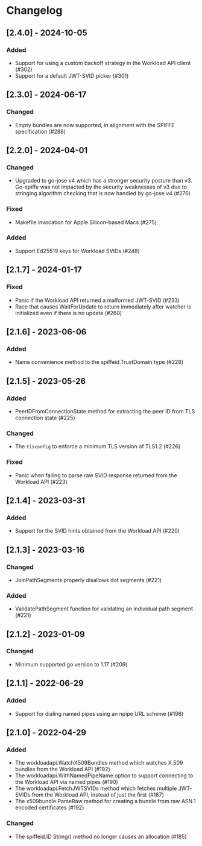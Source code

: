 # Changelog

## [2.4.0] - 2024-10-05

### Added

- Support for using a custom backoff strategy in the Workload API client (#302)
- Support for a default JWT-SVID picker (#301)

## [2.3.0] - 2024-06-17

### Changed

- Empty bundles are now supported, in alignment with the SPIFFE specification (#288)

## [2.2.0] - 2024-04-01

### Changed

- Upgraded to go-jose v4 which has a stronger security posture than v3. Go-spiffe was not impacted by the security weaknesses of v3 due to stringing algorithm checking that is now handled by go-jose v4 (#276)

### Fixed

- Makefile invocation for Apple Silicon-based Macs (#275)

### Added

- Support Ed25519 keys for Workload SVIDs (#248)

## [2.1.7] - 2024-01-17

### Fixed

- Panic if the Workload API returned a malformed JWT-SVID (#233)
- Race that causes WaitForUpdate to return immediately after watcher is initialized even if there is no update (#260)

## [2.1.6] - 2023-06-06

### Added

- Name convenience method to the spiffeid.TrustDomain type (#228)

## [2.1.5] - 2023-05-26

### Added

- PeerIDFromConnectionState method for extracting the peer ID from TLS connection state (#225)

### Changed

- The `tlsconfig` to enforce a minimum TLS version of TLS1.2 (#226)

### Fixed

- Panic when failing to parse raw SVID response returned from the Workload API (#223)


## [2.1.4] - 2023-03-31

### Added

- Support for the SVID hints obtained from the Workload API (#220)

## [2.1.3] - 2023-03-16

### Changed

- JoinPathSegments properly disallows dot segments (#221)

### Added

- ValidatePathSegment function for validating an individual path segment (#221)

## [2.1.2] - 2023-01-09

### Changed
- Minimum supported go version to 1.17 (#209)

## [2.1.1] - 2022-06-29

### Added
- Support for dialing named pipes using an npipe URL scheme (#198)

## [2.1.0] - 2022-04-29

### Added
- The workloadapi.WatchX509Bundles method which watches X.509 bundles from the Workload API (#192)
- The workloadapi.WithNamedPipeName option to support connecting to the Workload API via named pipes (#190)
- The workloadapi.FetchJWTSVIDs method which fetches multiple JWT-SVIDs from the Workload API, instead of just the first (#187)
- The x509bundle.ParseRaw method for creating a bundle from raw ASN.1 encoded certificates (#192)

### Changed
- The spiffeid.ID String() method no longer causes an allocation (#185)
